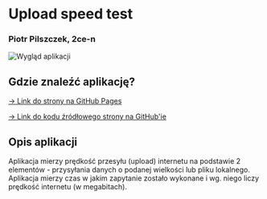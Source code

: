# Upload speed test


### Piotr Pilszczek, 2ce-n

![Wygląd aplikacji](https://i.imgur.com/etAUAYw.png)


## Gdzie znaleźć aplikację?

[-> Link do strony na GitHub Pages](https://piotrpilszczek.github.io/speed-test/index.html)

[-> Link do kodu źródłowego strony na GitHub'ie](https://github.com/piotrpilszczek/speed-test)


## Opis aplikacji

Aplikacja mierzy prędkość przesyłu (upload) internetu na podstawie 2 elementów - przysyłania danych o podanej wielkości lub pliku lokalnego.
Aplikacja mierzy czas w jakim zapytanie zostało wykonane i wg. niego liczy prędkość internetu (w megabitach).
